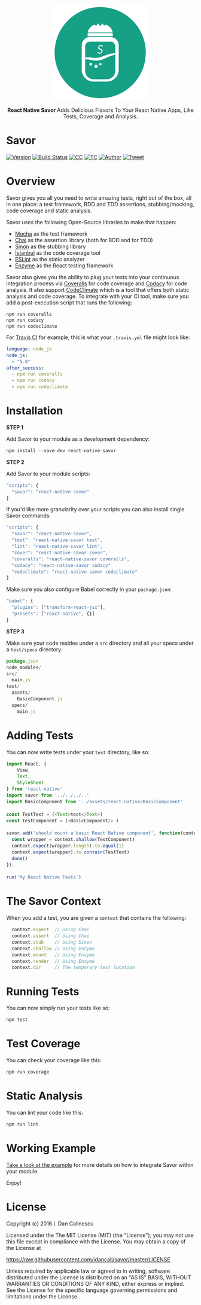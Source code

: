 <p align="center">
  <a href="https://github.com/idancali/react-native-savor">
    <img height="256" src="https://raw.githubusercontent.com/idancali/react-native-savor/master/logo.png">
  </a>
  <p align="center"> <b> React Native Savor </b> Adds Delicious Flavors To Your React Native Apps, Like Tests, Coverage and Analysis. </p>
</p>

# Savor

[![Version](https://img.shields.io/npm/v/react-native-savor.svg)](https://www.npmjs.com/package/savor)
[![Build Status](https://travis-ci.org/idancali/react-native-savor.svg?branch=master)](https://travis-ci.org/idancali/savor)
[![CC](https://codeclimate.com/github/idancali/react-native-savor/badges/gpa.svg)](https://codeclimate.com/github/idancali/savor)
[![TC](https://codeclimate.com/github/idancali/react-native-savor/badges/coverage.svg)](https://codeclimate.com/github/idancali/savor)
[![Author](https://img.shields.io/badge/say%20hi-%40idancali-green.svg)](https://twitter.com/idancali)
[![Tweet](https://img.shields.io/twitter/url/http/shields.io.svg?style=social)](https://twitter.com/intent/tweet?url=https%3A%2F%2Fgithub.com%2Fidancali%2Fsavor&via=idancali&text=Add%20more%20flavor%20to%20your%20Node%20module%20%28test%2C%20coverage%2C%20analysis%29.&hashtags=savor%2C%20opensource&)

# Overview

Savor gives you all you need to write amazing tests, right out of the box, all in one place: a test framework, BDD and TDD assertions, stubbing/mocking, code coverage and static analysis.

Savor uses the following Open-Source libraries to make that happen:

 - [Mocha](https://mochajs.org) as the test framework
 - [Chai](http://chaijs.com) as the assertion library (both for BDD and for TDD)
 - [Sinon](http://sinonjs.org) as the stubbing library
 - [Istanbul](http://gotwarlost.github.io/istanbul) as the code coverage tool
 - [ESLint](http://eslint.org) as the static analyzer
 - [Enzyme](http://airbnb.io/enzyme/) as the React testing framework

Savor also gives you the ability to plug your tests into your continuous integration process via [Coveralls](https://coveralls.io) for code coverage and [Codacy](https://www.codacy.com) for code analysis. It also support [CodeClimate](https://codeclimate.com) which is a tool that offers both static analysis and code coverage. To integrate with your CI tool, make sure you add a post-execution script that runs the following:
```
npm run coveralls
npm run codacy
npm run codeclimate
```

For [Travis CI](https://travis-ci.org) for example, this is what your ```.travis.yml``` file might look like:
```yaml
language: node_js
node_js:
  - "5.0"
after_success:
  - npm run coveralls
  - npm run codacy
  - npm run codeclimate
```

# Installation

**STEP 1**

Add Savor to your module as a development dependency:

```javascript
npm install --save-dev react-native-savor
```

**STEP 2**

Add Savor to your module scripts:

```javascript
"scripts": {
  "savor": "react-native-savor"
}
```

If you'd like more granularity over your scripts you can also install single Savor commands:

```javascript
"scripts": {
  "savor": "react-native-savor",
  "test": "react-native-savor test",
  "lint": "react-native-savor lint",
  "cover": "react-native-savor cover",
  "coveralls": "react-native-savor coveralls",
  "codacy": "react-native-savor codacy"
  "codeclimate": "react-native-savor codeclimate"
}
```

Make sure you also configure Babel correctly in your ```package.json```:

```javascript
"babel": {
  "plugins": ["transform-react-jsx"],
  "presets": ["react-native", {}]
}
```

**STEP 3**

Make sure your code resides under a ```src``` directory and all your specs under a ```test/specs``` directory:

```javascript
package.json
node_modules/
src/
  main.js
test/
  assets/
    BasicComponent.js
  specs/
    main.js
```

# Adding Tests

You can now write tests under your ```test``` directory, like so:

```javascript
import React, {
    View,
    Text,
    StyleSheet
} from 'react-native'
import savor from '../../../..'
import BasicComponent from '../assets/react-native/BasicComponent'

const TestText = (<Text>test</Text>)
const TestComponent = (<BasicComponent/> )

savor.add('should mount a basic React Native component', function(context, done) {
  const wrapper = context.shallow(TestComponent)
  context.expect(wrapper.length).to.equal(1)
  context.expect(wrapper).to.contain(TestText)
  done()
}).

run('My React Native Tests')
```

# The Savor Context

When you add a test, you are given a ```context``` that contains the following:

```javascript
  context.expect  // Using Chai
  context.assert  // Using Chai
  context.stub    // Using Sinon
  context.shallow // Using Enzyme
  context.mount   // Using Enzyme
  context.render  // Using Enzyme
  context.dir     // The temporary test location
```

# Running Tests

You can now simply run your tests like so:

```javascript
npm test
```

# Test Coverage

You can check your coverage like this:

```javascript
npm run coverage
```

# Static Analysis

You can lint your code like this:

```javascript
npm run lint
```

# Working Example

[Take a look at the example](https://github.com/idancali/savor/tree/master/examples/main) for more details on how to integrate Savor within your module.

Enjoy!

# License

Copyright (c) 2016 I. Dan Calinescu

 Licensed under the The MIT License (MIT) (the "License");
 you may not use this file except in compliance with the License.
 You may obtain a copy of the License at

 https://raw.githubusercontent.com/idancali/savor/master/LICENSE

 Unless required by applicable law or agreed to in writing, software
 distributed under the License is distributed on an "AS IS" BASIS,
 WITHOUT WARRANTIES OR CONDITIONS OF ANY KIND, either express or implied.
 See the License for the specific language governing permissions and
 limitations under the License.
